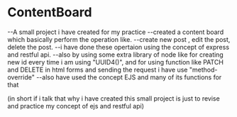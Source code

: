 # ContentBoard
--A small project i have created for my practice
--created a content board which basically perform the operation like.
--create new post , edit the post, delete the post.
--i have done these opertaion using the concept of express and restful api.
--also by using some extra library of node like for creating new id every time i am using "UUID4()", and for using function like PATCH and DELETE in html forms and sending the request i have use "method-override"
--also have used the concept EJS and many of its functions for that 



(in short if i talk that why i have created this small project is just to revise and practice my concept of ejs and restful api)
